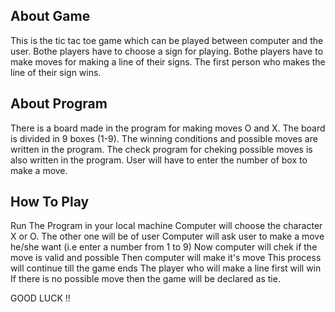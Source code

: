## About Game
This is the tic tac toe game which can be played between computer and the user.
Bothe players have to choose a sign for playing.
Bothe players have to make moves for making a line of their signs.
The first person who makes the line of their sign wins.

## About Program 
There is a board made in the program for making moves O and X.
The board is divided in 9 boxes (1-9).
The winning conditions and possible moves are written in the program.
The check program for cheking possible moves is also written in the program.
User will have to enter the number of box to make a move.

## How To Play
Run The Program in your local machine 
Computer will choose the character X or O. The other one will be of user
Computer will ask user to make a move he/she want (i.e enter a number from 1 to 9)
Now computer will chek if the move is valid and possible
Then computer will make it's move 
This process will continue till the game ends
The player who will make a line first will win
If there is no possible move then the game will be declared as tie.



GOOD LUCK !!
